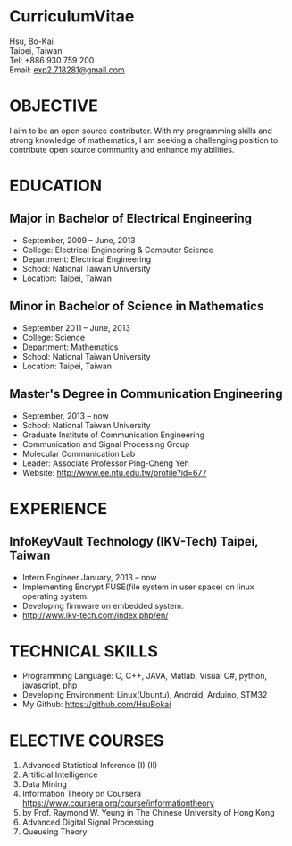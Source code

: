 # CurriculumVitae

Hsu, Bo-Kai  
Taipei, Taiwan  
Tel: +886 930 759 200  
Email: exp2.718281@gmail.com  

# OBJECTIVE

I aim to be an open source contributor. With my programming skills and strong knowledge of mathematics, I am seeking a challenging position to contribute open source community and enhance my abilities.

# EDUCATION

## Major in Bachelor of Electrical Engineering  
* September, 2009 – June, 2013  
* College: Electrical Engineering & Computer Science  
* Department: Electrical Engineering  
* School: National Taiwan University  
* Location: Taipei, Taiwan  

## Minor in Bachelor of Science in Mathematics	
* September 2011 – June, 2013
* College: Science
* Department: Mathematics
* School: National Taiwan University  
* Location: Taipei, Taiwan  

## Master's Degree in Communication Engineering	
* September, 2013 – now
* School: National Taiwan University  
* Graduate Institute of Communication Engineering
* Communication and Signal Processing Group
* Molecular Communication Lab
* Leader: Associate Professor Ping-Cheng Yeh
* Website: http://www.ee.ntu.edu.tw/profile?id=677

# EXPERIENCE

## InfoKeyVault Technology (IKV-Tech)	Taipei, Taiwan
* Intern Engineer	January, 2013 – now
* Implementing Encrypt FUSE(file system in user space) on linux operating system.
* Developing firmware on embedded system.
* http://www.ikv-tech.com/index.php/en/

# TECHNICAL SKILLS

* Programming Language: C, C++, JAVA, Matlab, Visual C#, python, javascript, php
* Developing Environment: Linux(Ubuntu), Android, Arduino, STM32
* My Github: https://github.com/HsuBokai

# ELECTIVE COURSES

1. Advanced Statistical Inference (I) (II)
1. Artificial Intelligence
1. Data Mining
1. Information Theory on Coursera https://www.coursera.org/course/informationtheory
1. by Prof. Raymond W. Yeung in The Chinese University of Hong Kong
1. Advanced Digital Signal Processing
1. Queueing Theory
